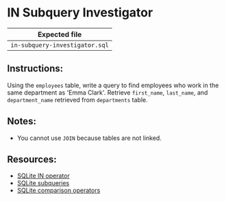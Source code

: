 # IN Subquery Investigator

| Expected file |
| ------------- |
| `in-subquery-investigator.sql` |

## Instructions:

Using the `employees` table, write a query to find employees who work in the same department as 'Emma Clark'. Retrieve `first_name`, `last_name`, and `department_name` retrieved from `departments` table.

## Notes:

- You cannot use `JOIN` because tables are not linked.

## Resources:

- [SQLite IN operator](https://www.sqlite.org/lang_expr.html#in_op)
- [SQLite subqueries](https://www.sqlite.org/lang_select.html#subqueries) 
- [SQLite comparison operators](https://www.sqlite.org/lang_expr.html#binaryops)